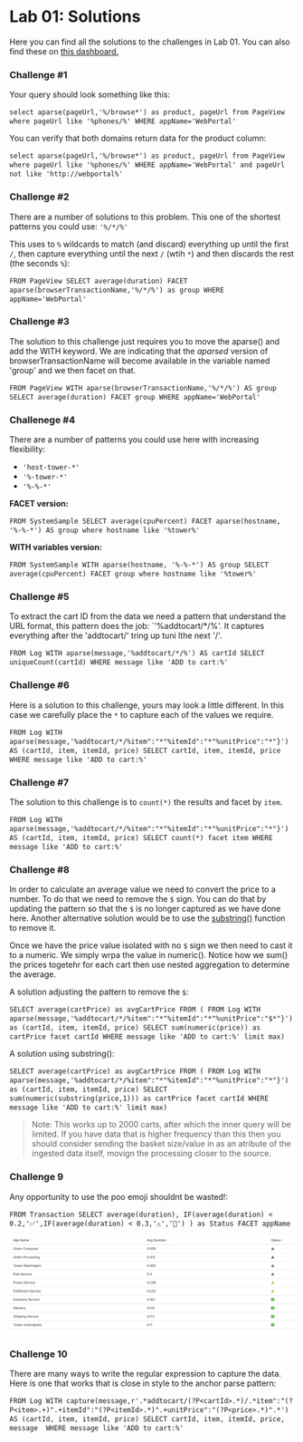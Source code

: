 # Lab 01: Solutions
Here you can find all the solutions to the challenges in Lab 01. You can also find these on [this dashboard.](https://onenr.io/0dQeLKPJWje)

### Challenge #1
Your query should look something like this:
```
select aparse(pageUrl,'%/browse*') as product, pageUrl from PageView where pageUrl like '%phones/%' WHERE appName='WebPortal' 
```

You can verify that both domains return data for the product column:
```
select aparse(pageUrl,'%/browse*') as product, pageUrl from PageView where pageUrl like '%phones/%' WHERE appName='WebPortal' and pageUrl not like 'http://webportal%' 
```


### Challenge #2
There are a number of solutions to this problem. This one of the shortest patterns you could use: `'%/*/%'`

This uses to `%` wildcards to match (and discard) everything up until the first `/`, then capture everything until the next `/` (wtih `*`) and then discards the rest (the seconds `%`):

```
FROM PageView SELECT average(duration) FACET aparse(browserTransactionName,'%/*/%') as group WHERE appName='WebPortal'
```

### Challenge #3
The solution to this challenge just requires you to move the aparse() and add the WITH keyword. We are indicating that the *aparsed* version of browserTransactionName will become available in the variable named 'group' and we then facet on that.

```
FROM PageView WITH aparse(browserTransactionName,'%/*/%') AS group SELECT average(duration) FACET group WHERE appName='WebPortal'
```

### Challenege #4
There are a number of patterns you could use here with increasing flexibility:
- `'host-tower-*'`
- `'%-tower-*'`
- `'%-%-*'`

**FACET version:**
```
FROM SystemSample SELECT average(cpuPercent) FACET aparse(hostname, '%-%-*') AS group where hostname like '%tower%'
```

**WITH variables version:**
```
FROM SystemSample WITH aparse(hostname, '%-%-*') AS group SELECT average(cpuPercent) FACET group where hostname like '%tower%'
```

### Challenge #5
To extract the cart ID from the data we need a pattern that understand the URL format, this pattern does the job: `'%addtocart/*/%'. It captures everything after the 'addtocart/' tring up tuni lthe next '/'.

```
FROM Log WITH aparse(message,'%addtocart/*/%') AS cartId SELECT uniqueCount(cartId) WHERE message like 'ADD to cart:%'
```

### Challenge #6
Here is a solution to this challenge, yours may look a little different. In this case we carefully place the `*` to capture each of the values we require.

```
FROM Log WITH aparse(message,'%addtocart/*/%item":"*"%itemId":"*"%unitPrice":"*"}') AS (cartId, item, itemId, price) SELECT cartId, item, itemId, price  WHERE message like 'ADD to cart:%'
```

### Challenge #7
The solution to this challenge is to `count(*)` the results and facet by `item`.

```
FROM Log WITH aparse(message,'%addtocart/*/%item":"*"%itemId":"*"%unitPrice":"*"}') AS (cartId, item, itemId, price) SELECT count(*) facet item WHERE message like 'ADD to cart:%' 
```

### Challenge #8
In order to calculate an average value we need to convert the price to a number. To do that we need to remove the `$` sign. You can do that by updating the pattern so that the `$` is no longer captured as we have done here. Another alternative solution would be to use the [substring()](https://docs.newrelic.com/docs/query-your-data/nrql-new-relic-query-language/get-started/nrql-syntax-clauses-functions/#func-substring) function to remove it.

Once we have the price value isolated with no `$` sign we then need to cast it to a numeric. We simply wrpa the value in numeric(). Notice how we sum() the prices togetehr for each cart then use nested aggregation to determine the average.

A solution adjusting the pattern to remove the `$`:
```
SELECT average(cartPrice) as avgCartPrice FROM ( FROM Log WITH aparse(message,'%addtocart/*/%item":"*"%itemId":"*"%unitPrice":"$*"}') as (cartId, item, itemId, price) SELECT sum(numeric(price)) as cartPrice facet cartId WHERE message like 'ADD to cart:%' limit max)
```

A solution using substring():
```
SELECT average(cartPrice) as avgCartPrice FROM ( FROM Log WITH aparse(message,'%addtocart/*/%item":"*"%itemId":"*"%unitPrice":"*"}') as (cartId, item, itemId, price) SELECT sum(numeric(substring(price,1))) as cartPrice facet cartId WHERE message like 'ADD to cart:%' limit max)
```

> Note: This works up to 2000 carts, after which the inner query will be limited. If you have data that is higher frequency than this then you should consider sending the basket size/value in as an atribute of the ingested data itself, movign the processing closer to the source.

### Challenge 9
Any opportunity to use the poo emoji shouldnt be wasted!:

```
FROM Transaction SELECT average(duration), IF(average(duration) < 0.2,'✅',IF(average(duration) < 0.3,'⚠️','💩') ) as Status FACET appName 
```

![Table 3](images/table3.png)

### Challenge 10
There are many ways to write the regular expression to capture the data. Here is one that works that is close in style to the anchor parse pattern:

```
FROM Log WITH capture(message,r'.*addtocart/(?P<cartId>.*)/.*item":"(?P<item>.+)".+itemId":"(?P<itemId>.*)".+unitPrice":"(?P<price>.*)".*') AS (cartId, item, itemId, price) SELECT cartId, item, itemId, price, message  WHERE message like 'ADD to cart:%'
```

